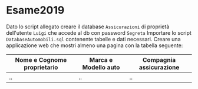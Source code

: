 # Esame2019

Dato lo script allegato creare il database `Assicurazioni` di proprietà dell'utente `Luigi` che accede al db con password `Segreta`
Importare lo script `DatabaseAutomobili.sql` contenente tabelle e dati necessari.
Creare una applicazione web che mostri almeno una pagina con la tabella seguente:


| Nome e Cognome proprietario | Marca e Modello auto | Compagnia assicurazione |
| ------ | ------ | ------ |
| .. | .. | .. |

